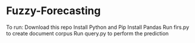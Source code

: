 # Fuzzy-Forecasting
To run:
Download this repo
Install Python and Pip
Install Pandas
Run firs.py to create document corpus
Run query.py to perform the prediction
